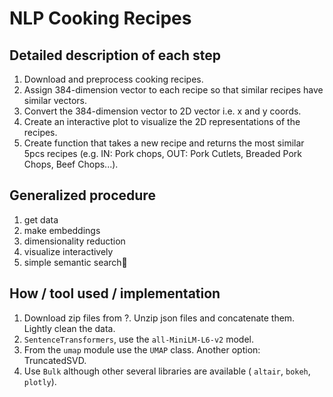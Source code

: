 # NLP Cooking Recipes


## Detailed description of each step
1. Download and preprocess cooking recipes.
1. Assign 384-dimension vector to each recipe so that similar recipes have similar vectors.
1. Convert the 384-dimension vector to 2D vector i.e. x and y coords.
1. Create an interactive plot to visualize the 2D representations of the recipes.
1. Create function that takes a new recipe and returns the most similar 5pcs recipes (e.g. IN: Pork chops, OUT: Pork Cutlets, Breaded Pork Chops, Beef Chops...).



## Generalized procedure
1. get data
1. make embeddings
1. dimensionality reduction
1. visualize interactively
1. simple semantic search


## How / tool used / implementation
1. Download zip files from ?. Unzip json files and concatenate them. Lightly clean the data.
1. `SentenceTransformers`, use the `all-MiniLM-L6-v2` model.
1. From the `umap` module use the `UMAP` class. Another option: TruncatedSVD.
1. Use `Bulk` although other several libraries are available ( `altair`, `bokeh`, `plotly`). 

